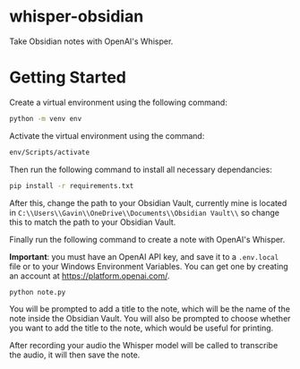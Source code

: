 # whisper-obsidian
Take Obsidian notes with OpenAI's Whisper.

# Getting Started
Create a virtual environment using the following command:

```bash
python -m venv env
```

Activate the virtual environment using the command:

```bash
env/Scripts/activate
```

Then run the following command to install all necessary dependancies:

```bash
pip install -r requirements.txt
```

After this, change the path to your Obsidian Vault, currently mine is located in ``C:\\Users\\Gavin\\OneDrive\\Documents\\Obsidian Vault\\`` so change this to match the path to your Obsidian Vault.

Finally run the following command to create a note with OpenAI's Whisper.

**Important**: you must have an OpenAI API key, and save it to a ``.env.local`` file or to your Windows Environment Variables. You can get one by creating an account at https://platform.openai.com/. 

```bash
python note.py
```

You will be prompted to add a title to the note, which will be the name of the note inside the Obsidian Vault. You will also be prompted to choose whether you want to add the title to the note, which would be useful for printing.

After recording your audio the Whisper model will be called to transcribe the audio, it will then save the note.
